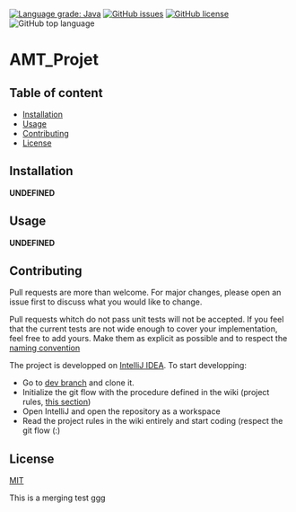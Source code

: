 [![Language grade: Java](https://img.shields.io/lgtm/grade/java/g/Semestre5/AMT_Projet.svg?logo=lgtm&logoWidth=18)](https://lgtm.com/projects/g/Semestre5/AMT_Projet/context:java) [![GitHub issues](https://img.shields.io/github/issues/Semestre5/AMT_Projet)](https://github.com/Semestre5/AMT_Projet/issues) [![GitHub license](https://img.shields.io/github/license/Semestre5/AMT_Projet)](https://github.com/Semestre5/AMT_Projet) ![GitHub top language](https://img.shields.io/github/languages/top/Semestre5/AMT_Projet)


# AMT_Projet

## Table of content

- [Installation](#installation)
- [Usage](#usage)
- [Contributing](#contributing)
- [License](#license)

## Installation

**UNDEFINED**

## Usage

**UNDEFINED**

## Contributing

Pull requests are more than welcome. For major changes, please open an issue first to discuss what you would like to change.

Pull requests whitch do not pass unit tests will not be accepted. If you feel that the current tests are not wide enough to cover your implementation, feel free to add yours. Make them as explicit as possible and to respect the [naming convention](https://github.com/Semestre5/AMT_Projet/wiki/Naming-convention)

The project is developped on [IntelliJ IDEA](https://www.jetbrains.com/idea/). To start developping:

- Go to [dev branch](https://github.com/Semestre5/AMT_Projet/blob/dev/README.md) and clone it.
- Initialize the git flow with the procedure defined in the wiki (project rules, [this section](https://github.com/Semestre5/AMT_Projet/wiki/Project-rules#how-to-interact-with-the-repository))
- Open IntelliJ and open the repository as a workspace
- Read the project rules in the wiki entirely and start coding (respect the git flow (:) 

## License

[MIT](https://choosealicense.com/licenses/mit/)



This is a merging test ggg

